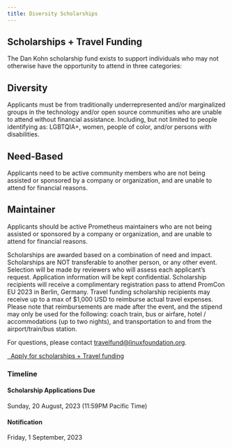 ```yaml
---
title: Diversity Scholarships
---
```


## Scholarships + Travel Funding

The Dan Kohn scholarship fund exists to support individuals who may not otherwise have the opportunity to attend in three categories:

## Diversity

Applicants must be from traditionally underrepresented and/or marginalized groups in the technology and/or open source communities who are unable to attend without financial assistance. Including, but not limited to people identifying as: LGBTQIA+, women, people of color, and/or persons with disabilities.

## Need-Based

Applicants need to be active community members who are not being assisted or sponsored by a company or organization, and are unable to attend for financial reasons.

## Maintainer

Applicants should be active Prometheus maintainers who are not being assisted or sponsored by a company or organization, and are unable to attend for financial reasons.

Scholarships are awarded based on a combination of need and impact. Scholarships are NOT transferable to another person, or any other event. Selection will be made by reviewers who will assess each applicant’s request. Application information will be kept confidential.
Scholarship recipients will receive a complimentary registration pass to attend PromCon EU 2023 in Berlin, Germany.
Travel funding scholarship recipients may receive up to a max of $1,000 USD to reimburse actual travel expenses. Please note that reimbursements are made after the event, and the stipend may only be used for the following: coach train, bus or airfare, hotel / accommodations (up to two nights), and transportation to and from the airport/train/bus station.

For questions, please contact <a href="mailto:travelfund@linuxfoundation.org">travelfund@linuxfoundation.org</a>.

<a class="btn btn-lg btn-default" href="https://www.surveymonkey.com/r/PromConEU23" target="_blank" role="button">
  <i class="fa fa-pen"></i>&nbsp;&nbsp;Apply for scholarships + Travel funding
</a>

### Timeline

#### Scholarship Applications Due

Sunday, 20 August, 2023 (11:59PM Pacific Time)

#### Notification

Friday, 1 September, 2023
